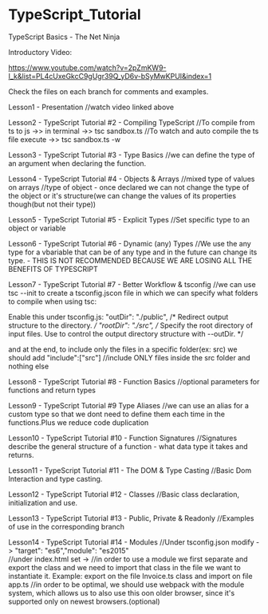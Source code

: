 # TypeScript_Tutorial
TypeScript Basics - The Net Ninja

Introductory Video:

https://www.youtube.com/watch?v=2pZmKW9-I_k&list=PL4cUxeGkcC9gUgr39Q_yD6v-bSyMwKPUI&index=1

Check the files on each branch for comments and examples.

Lesson1 - Presentation
//watch video linked above

Lesson2 - TypeScript Tutorial #2 - Compiling TypeScript
//To compile from ts to js ->> in terminal ->> tsc sandbox.ts
//To watch and auto compile the ts file execute ->> tsc sandbox.ts -w

Lesson3 - TypeScript Tutorial #3 - Type Basics
//we can define the type of an argument when declaring the function.

Lesson4 - TypeScript Tutorial #4 - Objects & Arrays
//mixed type of values on arrays
//type of object - once declared we can not change the type of the object or it's structure(we can change the values of its properties though(but not their type))

Lesson5 - TypeScript Tutorial #5 - Explicit Types
//Set specific type to an object or variable

Lesson6 - TypeScript Tutorial #6 - Dynamic (any) Types
//We use the any type for a vbariable that can be of any type and in the future can change its type. - THIS IS NOT RECOMMENDED BECAUSE WE ARE LOSING ALL THE BENEFITS OF TYPESCRIPT

Lesson7 - TypeScript Tutorial #7 - Better Workflow & tsconfig
//we can use tsc --init to create a tsconfig.jscon file in which we can specify what folders to compile when using tsc:    

Enable this under tsconfig.js:
"outDir": "./public",    /* Redirect output structure to the directory. */
"rootDir": "./src",      /* Specify the root directory of input files. Use to control the output directory structure with --outDir. */

and at the end, to include only the files in a specific folder(ex: src) we should add
"include":["src"] //include ONLY files inside the src folder and nothing else

Lesson8 - TypeScript Tutorial #8 - Function Basics
//optional parameters for functions and return types

Lesson9 - TypeScript Tutorial #9 Type Aliases
//we can use an alias for a custom type so that we dont need to define them each time in the functions.Plus we reduce code duplication

Lesson10 - TypeScript Tutorial #10 - Function Signatures
//Signatures describe the general structure of a function - what data type it takes and returns.

Lesson11 - TypeScript Tutorial #11 - The DOM & Type Casting
//Basic Dom Interaction and type casting.

Lesson12 - TypeScript Tutorial #12 - Classes
//Basic class declaration, initialization and use.

Lesson13 - TypeScript Tutorial #13 - Public, Private & Readonly
//Examples of use in the corresponding branch

Lesson14 - TypeScript Tutorial #14 - Modules
//Under tsconfig.json modify ->  "target": "es6","module": "es2015"  
//under index.html set -> <script type  = "module" src='app.js'></script>
//in order to use a module we first separate and export the class and we need to import that class in the file we want to instantiate it. Example: export on the file Invoice.ts class and import on file app.ts
//in order to be optimal, we should use webpack with the module system, which allows us to also use this oon older browser, since it's supported only on newest browsers.(optional)
